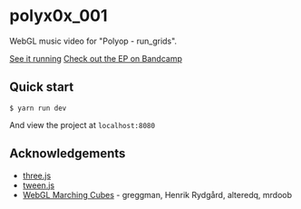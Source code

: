 polyx0x_001
===========
WebGL music video for "Polyop - run_grids".

[See it running](http://polyop.uk/run_grids)
[Check out the EP on Bandcamp](https://polyop.bandcamp.com/album/run-test-polyx0x-001)


## Quick start
```
$ yarn run dev
```

And view the project at `localhost:8080`

## Acknowledgements

* [three.js](https://github.com/mrdoob/three.js/)
* [tween.js](https://github.com/tweenjs/tween.js/)
* [WebGL Marching Cubes](https://threejs.org/examples/webgl_marchingcubes.html) - greggman, Henrik Rydgård, alteredq, mrdoob
